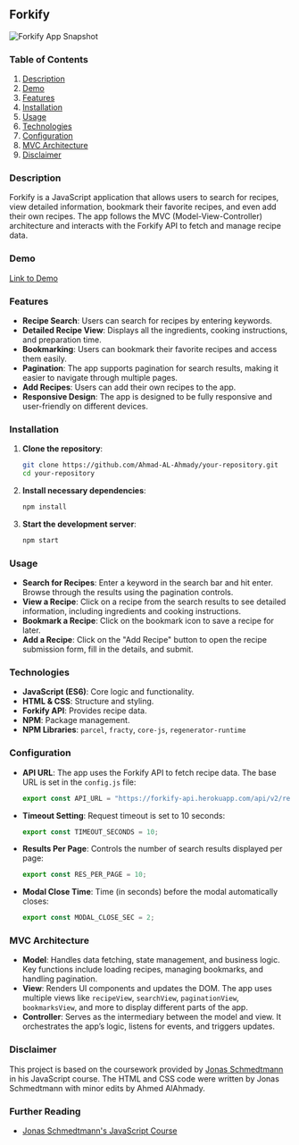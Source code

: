 ## Forkify

![Forkify App Snapshot](https://github.com/user-attachments/assets/af7dfa05-0e69-4bbe-a231-86c389009f22)


### Table of Contents

1. [Description](#description)
2. [Demo](#demo)
3. [Features](#features)
4. [Installation](#installation)
5. [Usage](#usage)
6. [Technologies](#technologies)
7. [Configuration](#configuration)
8. [MVC Architecture](#mvc-architecture)
9. [Disclaimer](#disclaimer)

### Description

Forkify is a JavaScript application that allows users to search for recipes, view detailed information, bookmark their favorite recipes, and even add their own recipes. The app follows the MVC (Model-View-Controller) architecture and interacts with the Forkify API to fetch and manage recipe data.

### Demo

[Link to Demo](https://forkify-alahmady.netlify.app/)

### Features

- **Recipe Search**: Users can search for recipes by entering keywords.
- **Detailed Recipe View**: Displays all the ingredients, cooking instructions, and preparation time.
- **Bookmarking**: Users can bookmark their favorite recipes and access them easily.
- **Pagination**: The app supports pagination for search results, making it easier to navigate through multiple pages.
- **Add Recipes**: Users can add their own recipes to the app.
- **Responsive Design**: The app is designed to be fully responsive and user-friendly on different devices.

### Installation

1. **Clone the repository**:

   ```bash
   git clone https://github.com/Ahmad-AL-Ahmady/your-repository.git
   cd your-repository
   ```

2. **Install necessary dependencies**:

   ```bash
   npm install
   ```

3. **Start the development server**:
   ```bash
   npm start
   ```

### Usage

- **Search for Recipes**: Enter a keyword in the search bar and hit enter. Browse through the results using the pagination controls.
- **View a Recipe**: Click on a recipe from the search results to see detailed information, including ingredients and cooking instructions.
- **Bookmark a Recipe**: Click on the bookmark icon to save a recipe for later.
- **Add a Recipe**: Click on the "Add Recipe" button to open the recipe submission form, fill in the details, and submit.

### Technologies

- **JavaScript (ES6)**: Core logic and functionality.
- **HTML & CSS**: Structure and styling.
- **Forkify API**: Provides recipe data.
- **NPM**: Package management.
- **NPM Libraries**: `parcel`, `fracty`, `core-js`, `regenerator-runtime`

### Configuration

- **API URL**: The app uses the Forkify API to fetch recipe data. The base URL is set in the `config.js` file:
  ```js
  export const API_URL = "https://forkify-api.herokuapp.com/api/v2/recipes/";
  ```
- **Timeout Setting**: Request timeout is set to 10 seconds:
  ```js
  export const TIMEOUT_SECONDS = 10;
  ```
- **Results Per Page**: Controls the number of search results displayed per page:
  ```js
  export const RES_PER_PAGE = 10;
  ```
- **Modal Close Time**: Time (in seconds) before the modal automatically closes:
  ```js
  export const MODAL_CLOSE_SEC = 2;
  ```

### MVC Architecture

- **Model**: Handles data fetching, state management, and business logic. Key functions include loading recipes, managing bookmarks, and handling pagination.
- **View**: Renders UI components and updates the DOM. The app uses multiple views like `recipeView`, `searchView`, `paginationView`, `bookmarksView`, and more to display different parts of the app.
- **Controller**: Serves as the intermediary between the model and view. It orchestrates the app’s logic, listens for events, and triggers updates.

### Disclaimer

This project is based on the coursework provided by [Jonas Schmedtmann](https://github.com/jonasschmedtmann) in his JavaScript course. The HTML and CSS code were written by Jonas Schmedtmann with minor edits by Ahmed AlAhmady.

### Further Reading

- [Jonas Schmedtmann's JavaScript Course](https://www.udemy.com/course/the-complete-javascript-course/)
